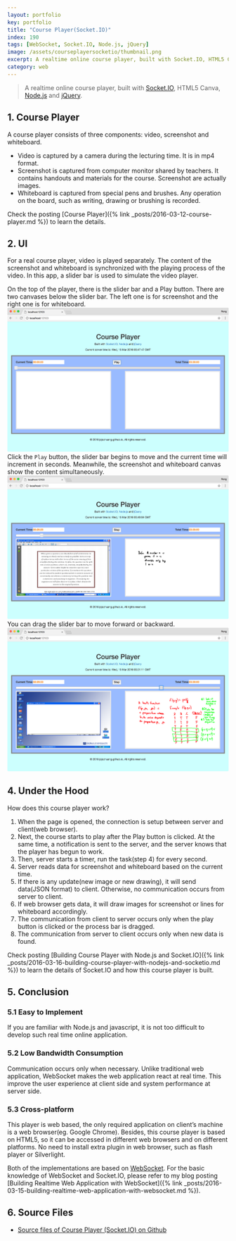 ```yaml
---
layout: portfolio
key: portfolio
title: "Course Player(Socket.IO)"
index: 190
tags: [WebSocket, Socket.IO, Node.js, jQuery]
image: /assets/courseplayersocketio/thumbnail.png
excerpt: A realtime online course player, built with Socket.IO, HTML5 Canvas, Node.js and jQuery.
category: web
---
```


> A realtime online course player, built with [Socket.IO](http://socket.io/), HTML5 Canva, [Node.js](https://nodejs.org/en/) and [jQuery](https://jquery.com/).

## 1. Course Player
A course player consists of three components: video, screenshot and whiteboard.
* Video is captured by a camera during the lecturing time. It is in mp4 format.
* Screenshot is captured from computer monitor shared by teachers. It contains handouts and materials for the course. Screenshot are actually images.
* Whiteboard is captured from special pens and brushes. Any operation on the board, such as writing, drawing or brushing is recorded.

Check the posting [Course Player]({% link _posts/2016-03-12-course-player.md %}) to learn the details.

## 2. UI
For a real course player, video is played separately. The content of the screenshot and whiteboard is synchronized with the playing process of the video. In this app, a slider bar is used to simulate the video player.

On the top of the player, there is the slider bar and a Play button. There are two canvases below the slider bar. The left one is for screenshot and the right one is for whiteboard.
![image](/assets/courseplayersocketio/homepage.png)  
Click the `Play` button, the slider bar begins to move and the current time will increment in seconds. Meanwhile, the screenshot and whiteboard canvas show the content simultaneously.
![image](/assets/courseplayersocketio/playing.png)  
You can drag the slider bar to move forward or backward.
![image](/assets/courseplayersocketio/drag.png)  

## 4. Under the Hood
How does this course player work?  
1) When the page is opened, the connection is setup between server and client(web browser).  
2) Next, the course starts to play after the Play button is clicked. At the same time, a notification is sent to the server, and the server knows that the player has begun to work.  
3) Then, server starts a timer, run the task(step 4) for every second.  
4) Server reads data for screenshot and whiteboard based on the current time.  
5) If there is any update(new image or new drawing), it will send data(JSON format) to client. Otherwise, no communication occurs from server to client.  
6) If web browser gets data, it will draw images for screenshot or lines for whiteboard accordingly.  
7) The communication from client to server occurs only when the play button is clicked or the process bar is dragged.  
8) The communication from server to client occurs only when new data is found.  

Check posting [Building Course Player with Node.js and Socket.IO]({% link _posts/2016-03-16-building-course-player-with-nodejs-and-socketio.md %}) to learn the details of Socket.IO and how this course player is built.

## 5. Conclusion
### 5.1 Easy to Implement  
If you are familiar with Node.js and javascript, it is not too difficult to develop such real time online application.  
### 5.2 Low Bandwidth Consumption  
Communication occurs only when necessary. Unlike traditional web application, WebSocket makes the web application react at real time. This improve the user experience at client side and system performance at server side.  
### 5.3 Cross-platform  
This player is web based, the only required application on client’s machine is a web browser(eg. Google Chrome). Besides, this course player is based on HTML5, so it can be accessed in different web browsers and on different platforms. No need to install extra plugin in web browser, such as flash player or Silverlight.  

Both of the implementations are based on [WebSocket](https://en.wikipedia.org/wiki/WebSocket). For the basic knowledge of WebSocket and Socket.IO, please refer to my blog posting [Building Realtime Web Application with WebSocket]({% link _posts/2016-03-15-building-realtime-web-application-with-websocket.md %}).

## 6. Source Files
* [Source files of Course Player (Socket.IO) on Github](https://github.com/jojozhuang/Portfolio/tree/master/CoursePlayerSocketIO)
